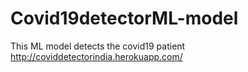 # Covid19detectorML-model
This ML model detects the covid19 patient 
http://coviddetectorindia.herokuapp.com/
